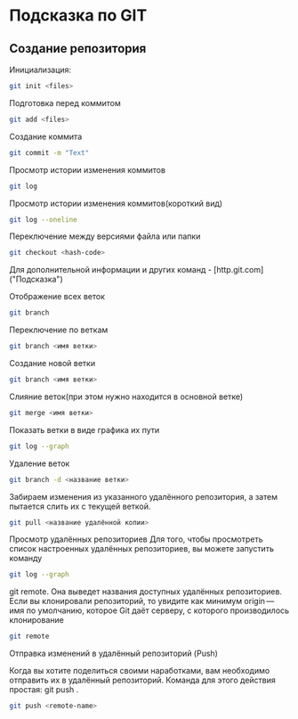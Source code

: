 # Подсказка по GIT

## Создание репозитория

Инициализация:

```sh
git init <files>
```


Подготовка перед коммитом

```sh
git add <files>
```

Создание коммита

```sh
git commit -m "Text"
```

Просмотр истории изменения коммитов

```sh
git log 
```

Просмотр истории изменения коммитов(короткий вид)

```sh
git log --oneline
```

Переключение между версиями файла или папки

```sh
git checkout <hash-code> 
```

Для дополнительной информации и других команд - [http.git.com] ("Подсказка")


Отображение всех веток 

```sh
git branch
```
Переключение по веткам
```sh
git branch <имя ветки>
```
Создание новой ветки
```sh
git branch <имя ветки>
```

Слияние веток(при этом нужно находится в основной ветке) 

```sh
git merge <имя ветки> 
```

Показать ветки в виде графика их пути 

```sh
git log --graph 
```


Удаление веток

```sh
git branch -d <название ветки>
```

Забираем изменения из указанного удалённого репозитория, а затем пытается слить их с текущей веткой.

```sh
git pull <название удалённой копии>
```

Просмотр удалённых репозиториев
Для того, чтобы просмотреть список настроенных удалённых репозиториев, вы можете запустить команду 
```sh
git log --graph 
```
git remote. Она выведет названия доступных удалённых репозиториев. Если вы клонировали репозиторий, то увидите как минимум origin — имя по умолчанию, которое Git даёт серверу, с которого производилось клонирование

```sh
git remote
```
Отправка изменений в удалённый репозиторий (Push)

Когда вы хотите поделиться своими наработками, вам необходимо отправить их в удалённый репозиторий. Команда для этого действия простая: git push <remote-name> <branch-name>.

```sh
git push <remote-name>
```